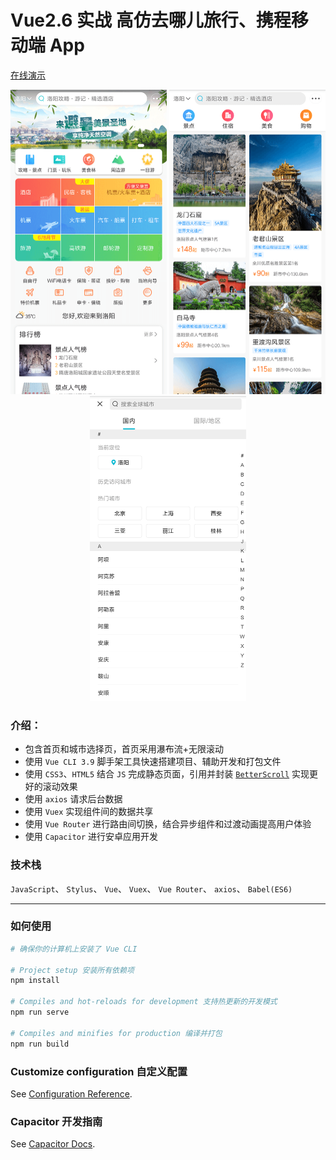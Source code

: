 # Vue2.6 实战 高仿去哪儿旅行、携程移动端 App
[在线演示](http://cuihaojie.top/travel)

<div align="center">
    <img src="images/Screenshot_2019-08-11-17-24-08-364_com.android.ch.png" width=250/>
    <img src="images/Screenshot_2019-08-11-17-24-29-380_com.android.ch.png" width=250/>
    <img src="images/Screenshot_2019-08-11-17-24-46-393_com.android.ch.png" width=250/>
</div>

### 介绍：
- 包含首页和城市选择页，首页采用瀑布流+无限滚动
- 使用 `Vue CLI 3.9` 脚手架工具快速搭建项目、辅助开发和打包文件
- 使用 `CSS3`、`HTML5` 结合 `JS` 完成静态页面，引用并封装 [`BetterScroll`](https://github.com/ustbhuangyi/better-scroll) 实现更好的滚动效果
- 使用 `axios` 请求后台数据
- 使用 `Vuex` 实现组件间的数据共享
- 使用 `Vue Router` 进行路由间切换，结合异步组件和过渡动画提高用户体验
- 使用 `Capacitor` 进行安卓应用开发

### 技术栈
`JavaScript`、 `Stylus`、 `Vue`、 `Vuex`、 `Vue Router`、 `axios`、 `Babel(ES6)`



---

### 如何使用

```powershell
# 确保你的计算机上安装了 Vue CLI

# Project setup 安装所有依赖项
npm install

# Compiles and hot-reloads for development 支持热更新的开发模式
npm run serve

# Compiles and minifies for production 编译并打包
npm run build
```

### Customize configuration 自定义配置
See [Configuration Reference](https://cli.vuejs.org/config/).

### Capacitor 开发指南
See [Capacitor Docs](https://capacitorjs.com/docs/basics/workflow).